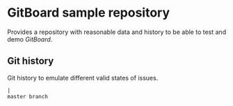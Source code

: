 # GitBoard sample repository

Provides a repository with reasonable data and history to be able to test and demo *GitBoard*.

## Git history

Git history to emulate different valid states of issues.

```
|
master branch
```
